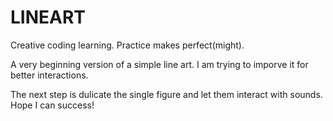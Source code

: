 # LINEART
Creative coding learning. Practice makes perfect(might).

A very beginning version of a simple line art.
I am trying to imporve it for better interactions.

The next step is dulicate the single figure and let them interact with sounds. Hope I can success!
